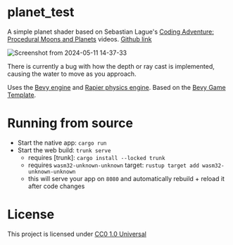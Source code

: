 # planet_test

A simple planet shader based on Sebastian Lague's [Coding Adventure: Procedural Moons and Planets](https://www.youtube.com/watch?v=lctXaT9pxA0) videos. [Github link](https://github.com/SebLague/Solar-System/tree/Episode_02)

![Screenshot from 2024-05-11 14-37-33](https://github.com/masonblier/planet_test/assets/677787/106efdba-1e31-4b1d-8110-08e5eca58c71)

There is currently a bug with how the depth or ray cast is implemented, causing the water to move as you approach.

Uses the [Bevy engine](https://bevyengine.org/) and [Rapier physics engine](https://rapier.rs). Based on the [Bevy Game Template](https://github.com/NiklasEi/bevy_game_template).

# Running from source

* Start the native app: `cargo run`
* Start the web build: `trunk serve`
    * requires [trunk]: `cargo install --locked trunk`
    * requires `wasm32-unknown-unknown` target: `rustup target add wasm32-unknown-unknown`
    * this will serve your app on `8080` and automatically rebuild + reload it after code changes

# License

This project is licensed under [CC0 1.0 Universal](LICENSE)
